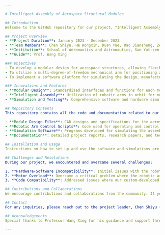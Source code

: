 ```yaml
---

# Intelligent Assembly of Aerospace Structural Modules

## Introduction
Welcome to the GitHub repository for our project, "Intelligent Assembly of Aerospace Structural Modules." This project was conducted by a dedicated team of students from Zhongshan University, under the guidance of Professor Wang Xing. Our goal was to explore innovative technologies for the intelligent assembly of aerospace structural modules, focusing on the use of a single-arm robotic arm for precise positioning and rapid connection of pre-designed modular components.

## Project Overview
- **Project Duration**: January 2023 - December 2023
- **Team Members**: Chen Shiyu, He Hongxin, Duan Yue, Rao Jiansheng, Zeng Xinyue(陈诗雨, 何泓辛, 段跃, 饶鉴晟, 曾欣玥)
- **Institution**: School of Aeronautics and Astronautics, Sun Yat-sen University(SYSU)
- **Guide**: Prof. Wang Xing

### Objectives
- To develop a modular design for aerospace structures, allowing flexible combination and reconstruction according to different needs and environments.
- To utilize a multi-degree-of-freedom mechanical arm for positioning and assembly of modules.
- To implement a software platform for simulating the design, manufacturing, transport, launch, and in-orbit assembly of aerospace structural modules.

### Innovations and Features
- **Modular Design**: Standardized interfaces and functions for each module, enhancing adaptability and practicality.
- **Intelligent Assembly**: Utilization of robotic arms in orbit for module positioning and connection.
- **Simulation and Testing**: Comprehensive software and hardware simulations to validate the feasibility and effectiveness of our technological solutions.

## Repository Contents
This repository contains all the code and documentation related to our project. Here’s what you’ll find:

- **Module Design Files**: CAD designs and specifications for the aerospace modules.
- **Robotic Arm Control Scripts**: Code used for operating and controlling the robotic arm during the assembly process.
- **Simulation Software**: Programs developed for simulating the assembly process.
- **Documentation**: Detailed project reports, research papers, and technical documentation.

## Installation and Usage
Instructions on how to set up and use the software and simulations are provided in the respective directories. Please refer to the README files in each folder for detailed steps.

## Challenges and Resolutions
During our project, we encountered and overcame several challenges:

1. **Hardware-Software Incompatibility**: Initial issues with the robotic arm hardware not aligning with the provided software. Resolved through collaborative efforts with the manufacturer.
2. **Motor Overload**: Overcame a critical problem where the robotic arm's motor was overloaded and damaged, necessitating repairs.
3. **Code Compatibility**: Addressed issues where our custom-developed code was not running on the robotic arm’s system environment, requiring environment configuration.

## Contributions and Collaborations
We encourage contributions and collaborations from the community. If you're interested in improving the code, suggest features, or report bugs, please feel free to open an issue or submit a pull request.

## Contact
For any inquiries, please reach out to the project leader, Chen Shiyu (email: chenshy286@mail2.sysu.edu.cn).

## Acknowledgements
Special thanks to Professor Wang Xing for his guidance and support throughout the project. This project was made possible by the resources and facilities provided by Zhongshan University.

---
```

